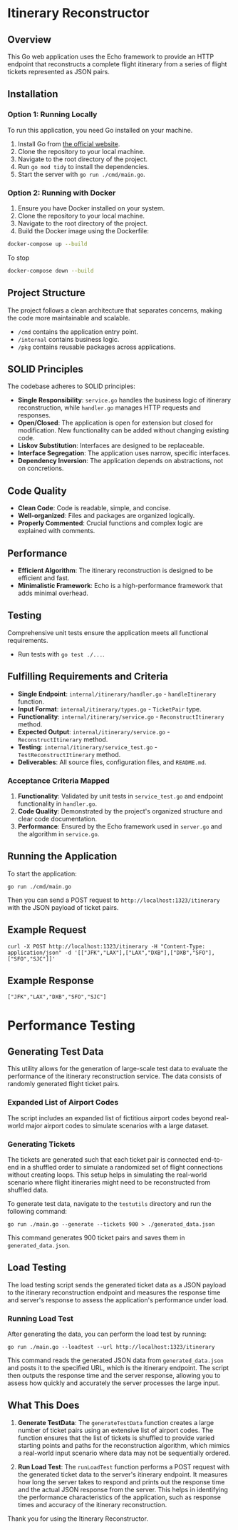 
# Itinerary Reconstructor

## Overview
This Go web application uses the Echo framework to provide an HTTP endpoint that reconstructs a complete flight itinerary from a series of flight tickets represented as JSON pairs.

## Installation

### Option 1: Running Locally

To run this application, you need Go installed on your machine.

1. Install Go from [the official website](https://golang.org/dl/).
2. Clone the repository to your local machine.
3. Navigate to the root directory of the project.
4. Run `go mod tidy` to install the dependencies.
5. Start the server with `go run ./cmd/main.go`.

### Option 2: Running with Docker

1. Ensure you have Docker installed on your system.
2. Clone the repository to your local machine.
3. Navigate to the root directory of the project.
4. Build the Docker image using the Dockerfile:

```bash
docker-compose up --build
```
To stop
```bash
docker-compose down --build
```

## Project Structure
The project follows a clean architecture that separates concerns, making the code more maintainable and scalable.

- `/cmd` contains the application entry point.
- `/internal` contains business logic.
- `/pkg` contains reusable packages across applications.

## SOLID Principles
The codebase adheres to SOLID principles:

- **Single Responsibility**: `service.go` handles the business logic of itinerary reconstruction, while `handler.go` manages HTTP requests and responses.
- **Open/Closed**: The application is open for extension but closed for modification. New functionality can be added without changing existing code.
- **Liskov Substitution**: Interfaces are designed to be replaceable.
- **Interface Segregation**: The application uses narrow, specific interfaces.
- **Dependency Inversion**: The application depends on abstractions, not on concretions.

## Code Quality
- **Clean Code**: Code is readable, simple, and concise.
- **Well-organized**: Files and packages are organized logically.
- **Properly Commented**: Crucial functions and complex logic are explained with comments.

## Performance
- **Efficient Algorithm**: The itinerary reconstruction is designed to be efficient and fast.
- **Minimalistic Framework**: Echo is a high-performance framework that adds minimal overhead.

## Testing
Comprehensive unit tests ensure the application meets all functional requirements.

- Run tests with `go test ./...`.

## Fulfilling Requirements and Criteria
- **Single Endpoint**: `internal/itinerary/handler.go` - `handleItinerary` function.
- **Input Format**: `internal/itinerary/types.go` - `TicketPair` type.
- **Functionality**: `internal/itinerary/service.go` - `ReconstructItinerary` method.
- **Expected Output**: `internal/itinerary/service.go` - `ReconstructItinerary` method.
- **Testing**: `internal/itinerary/service_test.go` - `TestReconstructItinerary` method.
- **Deliverables**: All source files, configuration files, and `README.md`.

### Acceptance Criteria Mapped
1. **Functionality**: Validated by unit tests in `service_test.go` and endpoint functionality in `handler.go`.
2. **Code Quality**: Demonstrated by the project's organized structure and clear code documentation.
3. **Performance**: Ensured by the Echo framework used in `server.go` and the algorithm in `service.go`.

## Running the Application
To start the application:

```
go run ./cmd/main.go
```

Then you can send a POST request to `http://localhost:1323/itinerary` with the JSON payload of ticket pairs.

## Example Request

```
curl -X POST http://localhost:1323/itinerary -H "Content-Type: application/json" -d '[["JFK","LAX"],["LAX","DXB"],["DXB","SFO"],["SFO","SJC"]]'
```

## Example Response

```
["JFK","LAX","DXB","SFO","SJC"]
```

# Performance Testing

## Generating Test Data

This utility allows for the generation of large-scale test data to evaluate the performance of the itinerary reconstruction service. The data consists of randomly generated flight ticket pairs.

### Expanded List of Airport Codes

The script includes an expanded list of fictitious airport codes beyond real-world major airport codes to simulate scenarios with a large dataset.

### Generating Tickets

The tickets are generated such that each ticket pair is connected end-to-end in a shuffled order to simulate a randomized set of flight connections without creating loops. This setup helps in simulating the real-world scenario where flight itineraries might need to be reconstructed from shuffled data.

To generate test data, navigate to the `testutils` directory and run the following command:

    go run ./main.go --generate --tickets 900 > ./generated_data.json

This command generates 900 ticket pairs and saves them in `generated_data.json`.

## Load Testing

The load testing script sends the generated ticket data as a JSON payload to the itinerary reconstruction endpoint and measures the response time and server's response to assess the application's performance under load.

### Running Load Test

After generating the data, you can perform the load test by running:

    go run ./main.go --loadtest --url http://localhost:1323/itinerary

This command reads the generated JSON data from `generated_data.json` and posts it to the specified URL, which is the itinerary endpoint. The script then outputs the response time and the server response, allowing you to assess how quickly and accurately the server processes the large input.

## What This Does

1. **Generate TestData**: The `generateTestData` function creates a large number of ticket pairs using an extensive list of airport codes. The function ensures that the list of tickets is shuffled to provide varied starting points and paths for the reconstruction algorithm, which mimics a real-world input scenario where data may not be sequentially ordered.

2. **Run Load Test**: The `runLoadTest` function performs a POST request with the generated ticket data to the server's itinerary endpoint. It measures how long the server takes to respond and prints out the response time and the actual JSON response from the server. This helps in identifying the performance characteristics of the application, such as response times and accuracy of the itinerary reconstruction.


Thank you for using the Itinerary Reconstructor.
